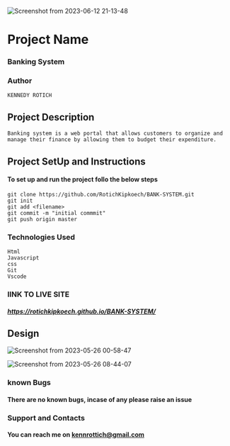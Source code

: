 ![Screenshot from 2023-06-12 21-13-48](https://github.com/RotichKipkoech/My-Personal-Website/assets/132645931/92289278-9291-4286-b63b-ea12132b0abf)


# Project Name

### Banking System
### Author 
``` 
KENNEDY ROTICH

```
## Project Description
```
Banking system is a web portal that allows customers to organize and manage their finance by allowing them to budget their expenditure.
```

## Project SetUp and Instructions
#### To set up and run the project follo the below steps

```
git clone https://github.com/RotichKipkoech/BANK-SYSTEM.git
git init
git add <filename>
git commit -m "initial commmit"
git push origin master

```
### Technologies Used
```
Html
Javascript
css
Git 
Vscode
```
### lINK TO LIVE SITE
##### https://rotichkipkoech.github.io/BANK-SYSTEM/

## Design
![Screenshot from 2023-05-26 00-58-47](https://github.com/naomicherono/Banking-System/assets/132652298/56a30953-c105-45ec-96d1-5a810244a34b)

![Screenshot from 2023-05-26 08-44-07](https://github.com/naomicherono/Banking-System/assets/132652298/940be50a-4c4c-4e58-82de-2d98c3360964)


### known Bugs
#### There are no known bugs, incase of any please raise an issue

### Support and Contacts
     
#### You can reach me on kennrottich@gmail.com